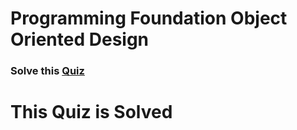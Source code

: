 # Programming Foundation Object Oriented Design

### Solve this [Quiz](https://docs.google.com/forms/d/e/1FAIpQLSeAjGOrghFD2YwiRRFU2T7J19t6rugE5KGL5jOuZN1dzWV0qA/viewform?usp=sf_link)

# This Quiz is Solved
